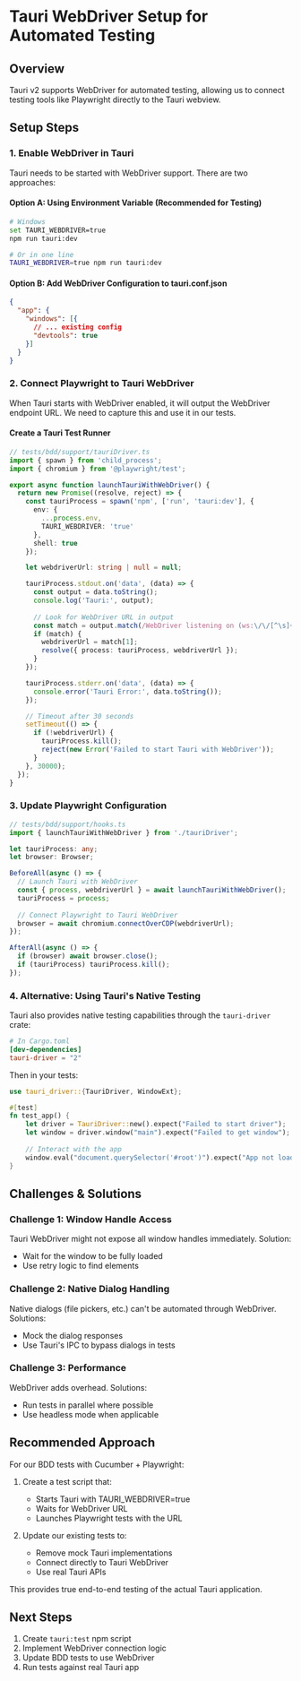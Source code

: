 # Tauri WebDriver Setup for Automated Testing

## Overview

Tauri v2 supports WebDriver for automated testing, allowing us to connect testing tools like Playwright directly to the Tauri webview.

## Setup Steps

### 1. Enable WebDriver in Tauri

Tauri needs to be started with WebDriver support. There are two approaches:

#### Option A: Using Environment Variable (Recommended for Testing)
```bash
# Windows
set TAURI_WEBDRIVER=true
npm run tauri:dev

# Or in one line
TAURI_WEBDRIVER=true npm run tauri:dev
```

#### Option B: Add WebDriver Configuration to tauri.conf.json
```json
{
  "app": {
    "windows": [{
      // ... existing config
      "devtools": true
    }]
  }
}
```

### 2. Connect Playwright to Tauri WebDriver

When Tauri starts with WebDriver enabled, it will output the WebDriver endpoint URL. We need to capture this and use it in our tests.

#### Create a Tauri Test Runner
```typescript
// tests/bdd/support/tauriDriver.ts
import { spawn } from 'child_process';
import { chromium } from '@playwright/test';

export async function launchTauriWithWebDriver() {
  return new Promise((resolve, reject) => {
    const tauriProcess = spawn('npm', ['run', 'tauri:dev'], {
      env: {
        ...process.env,
        TAURI_WEBDRIVER: 'true'
      },
      shell: true
    });

    let webdriverUrl: string | null = null;

    tauriProcess.stdout.on('data', (data) => {
      const output = data.toString();
      console.log('Tauri:', output);
      
      // Look for WebDriver URL in output
      const match = output.match(/WebDriver listening on (ws:\/\/[^\s]+)/);
      if (match) {
        webdriverUrl = match[1];
        resolve({ process: tauriProcess, webdriverUrl });
      }
    });

    tauriProcess.stderr.on('data', (data) => {
      console.error('Tauri Error:', data.toString());
    });

    // Timeout after 30 seconds
    setTimeout(() => {
      if (!webdriverUrl) {
        tauriProcess.kill();
        reject(new Error('Failed to start Tauri with WebDriver'));
      }
    }, 30000);
  });
}
```

### 3. Update Playwright Configuration

```typescript
// tests/bdd/support/hooks.ts
import { launchTauriWithWebDriver } from './tauriDriver';

let tauriProcess: any;
let browser: Browser;

BeforeAll(async () => {
  // Launch Tauri with WebDriver
  const { process, webdriverUrl } = await launchTauriWithWebDriver();
  tauriProcess = process;
  
  // Connect Playwright to Tauri WebDriver
  browser = await chromium.connectOverCDP(webdriverUrl);
});

AfterAll(async () => {
  if (browser) await browser.close();
  if (tauriProcess) tauriProcess.kill();
});
```

### 4. Alternative: Using Tauri's Native Testing

Tauri also provides native testing capabilities through the `tauri-driver` crate:

```toml
# In Cargo.toml
[dev-dependencies]
tauri-driver = "2"
```

Then in your tests:
```rust
use tauri_driver::{TauriDriver, WindowExt};

#[test]
fn test_app() {
    let driver = TauriDriver::new().expect("Failed to start driver");
    let window = driver.window("main").expect("Failed to get window");
    
    // Interact with the app
    window.eval("document.querySelector('#root')").expect("App not loaded");
}
```

## Challenges & Solutions

### Challenge 1: Window Handle Access
Tauri WebDriver might not expose all window handles immediately. Solution:
- Wait for the window to be fully loaded
- Use retry logic to find elements

### Challenge 2: Native Dialog Handling
Native dialogs (file pickers, etc.) can't be automated through WebDriver. Solutions:
- Mock the dialog responses
- Use Tauri's IPC to bypass dialogs in tests

### Challenge 3: Performance
WebDriver adds overhead. Solutions:
- Run tests in parallel where possible
- Use headless mode when applicable

## Recommended Approach

For our BDD tests with Cucumber + Playwright:

1. Create a test script that:
   - Starts Tauri with TAURI_WEBDRIVER=true
   - Waits for WebDriver URL
   - Launches Playwright tests with the URL
   
2. Update our existing tests to:
   - Remove mock Tauri implementations
   - Connect directly to Tauri WebDriver
   - Use real Tauri APIs

This provides true end-to-end testing of the actual Tauri application.

## Next Steps

1. Create `tauri:test` npm script
2. Implement WebDriver connection logic
3. Update BDD tests to use WebDriver
4. Run tests against real Tauri app